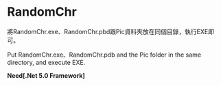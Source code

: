 # RandomChr

將RandomChr.exe、RandomChr.pbd跟Pic資料夾放在同個目錄，執行EXE即可。

Put RandomChr.exe、RandomChr.pdb and the Pic folder in the same directory, and execute EXE.

**Need[.Net 5.0 Framework]**
